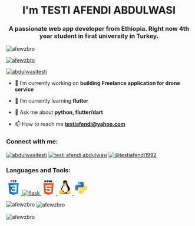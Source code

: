 <h1 align="center">I'm TESTI AFENDI ABDULWASI</h1>
<h3 align="center">A passionate web app developer from Ethiopia. Right now 4th year student in firat university in Turkey.</h3>

<p align="left"> <img src="https://komarev.com/ghpvc/?username=afewzbro&label=Profile%20views&color=0e75b6&style=flat" alt="afewzbro" /> </p>

<p align="left"> <a href="https://github.com/ryo-ma/github-profile-trophy"><img src="https://github-profile-trophy.vercel.app/?username=afewzbro" alt="afewzbro" /></a> </p>

<p align="left"> <a href="https://twitter.com/abdulwasitesti" target="blank"><img src="https://img.shields.io/twitter/follow/abdulwasitesti?logo=twitter&style=for-the-badge" alt="abdulwasitesti" /></a> </p>

- 🔭 I’m currently working on **building Freelance application for drone service**

- 🌱 I’m currently learning **flutter**

- 💬 Ask me about **python, flutter/dart**

- 📫 How to reach me **testiafendi@yahoo.com**

<h3 align="left">Connect with me:</h3>
<p align="left">
<a href="https://twitter.com/abdulwasitesti" target="blank"><img align="center" src="https://raw.githubusercontent.com/rahuldkjain/github-profile-readme-generator/master/src/images/icons/Social/twitter.svg" alt="abdulwasitesti" height="30" width="40" /></a>
<a href="https://linkedin.com/in/testi afendi abdulwasi" target="blank"><img align="center" src="https://raw.githubusercontent.com/rahuldkjain/github-profile-readme-generator/master/src/images/icons/Social/linked-in-alt.svg" alt="testi afendi abdulwasi" height="30" width="40" /></a>
<a href="https://medium.com/@testiafendi1992" target="blank"><img align="center" src="https://raw.githubusercontent.com/rahuldkjain/github-profile-readme-generator/master/src/images/icons/Social/medium.svg" alt="@testiafendi1992" height="30" width="40" /></a>
</p>

<h3 align="left">Languages and Tools:</h3>
<p align="left"> <a href="https://www.w3schools.com/css/" target="_blank" rel="noreferrer"> <img src="https://raw.githubusercontent.com/devicons/devicon/master/icons/css3/css3-original-wordmark.svg" alt="css3" width="40" height="40"/> </a> <a href="https://flask.palletsprojects.com/" target="_blank" rel="noreferrer"> <img src="https://www.vectorlogo.zone/logos/pocoo_flask/pocoo_flask-icon.svg" alt="flask" width="40" height="40"/> </a> <a href="https://www.w3.org/html/" target="_blank" rel="noreferrer"> <img src="https://raw.githubusercontent.com/devicons/devicon/master/icons/html5/html5-original-wordmark.svg" alt="html5" width="40" height="40"/> </a> <a href="https://www.linux.org/" target="_blank" rel="noreferrer"> <img src="https://raw.githubusercontent.com/devicons/devicon/master/icons/linux/linux-original.svg" alt="linux" width="40" height="40"/> </a> <a href="https://www.python.org" target="_blank" rel="noreferrer"> <img src="https://raw.githubusercontent.com/devicons/devicon/master/icons/python/python-original.svg" alt="python" width="40" height="40"/> </a> </p>

<p><img align="left" src="https://github-readme-stats.vercel.app/api/top-langs?username=afewzbro&show_icons=true&locale=en&layout=compact" alt="afewzbro" /></p>

<p>&nbsp;<img align="center" src="https://github-readme-stats.vercel.app/api?username=afewzbro&show_icons=true&locale=en" alt="afewzbro" /></p>

<p><img align="center" src="https://github-readme-streak-stats.herokuapp.com/?user=afewzbro&" alt="afewzbro" /></p>
